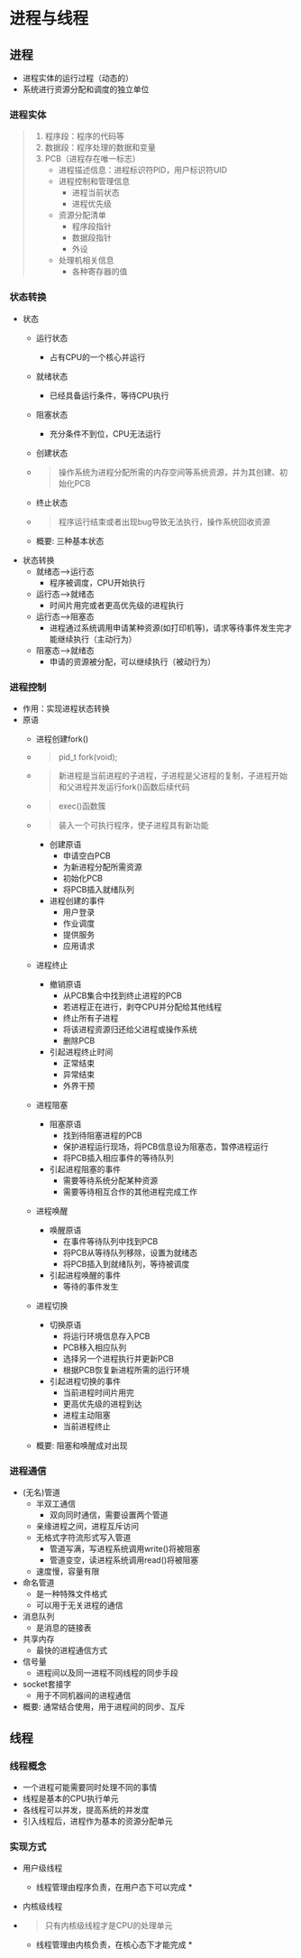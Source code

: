 # 进程与线程
## 进程
* 进程实体的运行过程（动态的）
* 系统进行资源分配和调度的独立单位
### 进程实体
> 1. 程序段：程序的代码等
> 2. 数据段：程序处理的数据和变量
> 3. PCB（进程存在唯一标志）
>    - 进程描述信息：进程标识符PID，用户标识符UID
>    - 进程控制和管理信息
>         * 进程当前状态
>         * 进程优先级
>     * 资源分配清单
>         * 程序段指针
>         * 数据段指针
>         * 外设
>     * 处理机相关信息
>         * 各种寄存器的值
### 状态转换
* 状态
    * 运行状态
        * 占有CPU的一个核心并运行
    * 就绪状态
        * 已经具备运行条件，等待CPU执行
    * 阻塞状态
        * 充分条件不到位，CPU无法运行
    * 创建状态
     * > 操作系统为进程分配所需的内存空间等系统资源，并为其创建、初始化PCB

    * 终止状态
     * > 程序运行结束或者出现bug导致无法执行，操作系统回收资源

    * 概要: 三种基本状态
* 状态转换
    * 就绪态-->运行态
        * 程序被调度，CPU开始执行
    * 运行态-->就绪态
        * 时间片用完或者更高优先级的进程执行
    * 运行态-->阻塞态
        * 进程通过系统调用申请某种资源(如打印机等)，请求等待事件发生完才能继续执行（主动行为）
    * 阻塞态-->就绪态
        * 申请的资源被分配，可以继续执行（被动行为）
### 进程控制
* 作用：实现进程状态转换
* 原语
    * 进程创建fork()
     * > pid_t fork(void);
     * > 新进程是当前进程的子进程，子进程是父进程的复制，子进程开始和父进程并发运行fork()函数后续代码
     * > exec()函数簇
     * > 装入一个可执行程序，使子进程具有新功能

        * 创建原语
            * 申请空白PCB
            * 为新进程分配所需资源
            * 初始化PCB
            * 将PCB插入就绪队列
        * 进程创建的事件
            * 用户登录
            * 作业调度
            * 提供服务
            * 应用请求
    * 进程终止
        * 撤销原语
            * 从PCB集合中找到终止进程的PCB
            * 若进程正在进行，剥夺CPU并分配给其他线程
            * 终止所有子进程
            * 将该进程资源归还给父进程或操作系统
            * 删除PCB
        * 引起进程终止时间
            * 正常结束
            * 异常结束
            * 外界干预
    * 进程阻塞
        * 阻塞原语
            * 找到待阻塞进程的PCB
            * 保护进程运行现场，将PCB信息设为阻塞态，暂停进程运行
            * 将PCB插入相应事件的等待队列
        * 引起进程阻塞的事件
            * 需要等待系统分配某种资源
            * 需要等待相互合作的其他进程完成工作
    * 进程唤醒
        * 唤醒原语
            * 在事件等待队列中找到PCB
            * 将PCB从等待队列移除，设置为就绪态
            * 将PCB插入到就绪队列，等待被调度
        * 引起进程唤醒的事件
            * 等待的事件发生
    * 进程切换
        * 切换原语
            * 将运行环境信息存入PCB
            * PCB移入相应队列
            * 选择另一个进程执行并更新PCB
            * 根据PCB恢复新进程所需的运行环境
        * 引起进程切换的事件
            * 当前进程时间片用完
            * 更高优先级的进程到达
            * 进程主动阻塞
            * 当前进程终止
    * 概要: 阻塞和唤醒成对出现
### 进程通信
* (无名)管道
    * 半双工通信
        * 双向同时通信，需要设置两个管道
    * 亲缘进程之间，进程互斥访问
    * 无格式字符流形式写入管道
        * 管道写满，写进程系统调用write()将被阻塞
        * 管道变空，读进程系统调用read()将被阻塞
    * 速度慢，容量有限
* 命名管道
    * 是一种特殊文件格式
    * 可以用于无关进程的通信
* 消息队列
    * 是消息的链接表
* 共享内存
    * 最快的进程通信方式
* 信号量
    * 进程间以及同一进程不同线程的同步手段
* socket套接字
    * 用于不同机器间的进程通信
* 概要: 通常结合使用，用于进程间的同步、互斥
## 线程
### 线程概念
* 一个进程可能需要同时处理不同的事情
* 线程是基本的CPU执行单元
* 各线程可以并发，提高系统的并发度
* 引入线程后，进程作为基本的资源分配单元
### 实现方式
* 用户级线程
    * 线程管理由程序负责，在用户态下可以完成
        * 
* 内核级线程
* > 只有内核级线程才是CPU的处理单元

    * 线程管理由内核负责，在核心态下才能完成
        * 